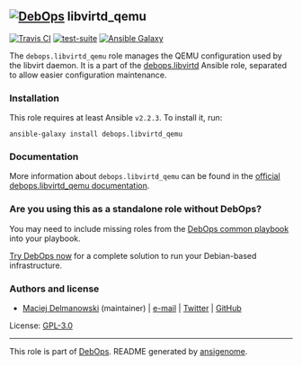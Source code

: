 ## [![DebOps](https://debops.org/images/debops-small.png)](https://debops.org) libvirtd_qemu

<!-- This file was generated by Ansigenome. Do not edit this file directly but
     instead have a look at the files in the ./meta/ directory. -->

[![Travis CI](https://img.shields.io/travis/debops/ansible-libvirtd_qemu.svg?style=flat)](https://travis-ci.org/debops/ansible-libvirtd_qemu)
[![test-suite](https://img.shields.io/badge/test--suite-ansible--libvirtd__qemu-blue.svg?style=flat)](https://github.com/debops/test-suite/tree/master/ansible-libvirtd_qemu/)
[![Ansible Galaxy](https://img.shields.io/badge/galaxy-debops.libvirtd_qemu-660198.svg?style=flat)](https://galaxy.ansible.com/debops/libvirtd_qemu)


The `debops.libvirtd_qemu` role manages the QEMU configuration used by the
libvirt daemon. It is a part of the
[debops.libvirtd](https://github.com/debops/ansible-libvirtd) Ansible role,
separated to allow easier configuration maintenance.

### Installation

This role requires at least Ansible `v2.2.3`. To install it, run:

```Shell
ansible-galaxy install debops.libvirtd_qemu
```

### Documentation

More information about `debops.libvirtd_qemu` can be found in the
[official debops.libvirtd_qemu documentation](https://docs.debops.org/en/latest/ansible/roles/ansible-libvirtd_qemu/docs/).



### Are you using this as a standalone role without DebOps?

You may need to include missing roles from the [DebOps common
playbook](https://github.com/debops/debops-playbooks/blob/master/playbooks/common.yml)
into your playbook.

[Try DebOps now](https://debops.org/) for a complete solution to run your Debian-based infrastructure.





### Authors and license

- [Maciej Delmanowski](https://docs.debops.org/en/latest/debops-keyring/docs/entities.html#debops-keyring-entity-drybjed) (maintainer) | [e-mail](mailto:drybjed@gmail.com) | [Twitter](https://twitter.com/drybjed) | [GitHub](https://github.com/drybjed)

License: [GPL-3.0](https://tldrlegal.com/license/gnu-general-public-license-v3-%28gpl-3%29)

***

This role is part of [DebOps](https://debops.org/). README generated by [ansigenome](https://github.com/nickjj/ansigenome/).

